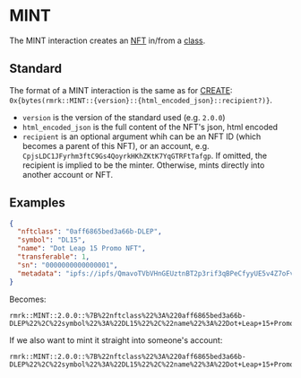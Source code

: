 # MINT

The MINT interaction creates an [NFT](../entities/nft.md) in/from a [class](../entities/nftclass.md).

## Standard

The format of a MINT interaction is the same as for [CREATE](create.md):
`0x{bytes(rmrk::MINT::{version}::{html_encoded_json}::recipient?)}`.

- `version` is the version of the standard used (e.g. `2.0.0`)
- `html_encoded_json` is the full content of the NFT's json, html encoded
- `recipient` is an optional argument whih can be an NFT ID (which becomes a parent of this NFT), or an account, e.g. `CpjsLDC1JFyrhm3ftC9Gs4QoyrkHKhZKtK7YqGTRFtTafgp`. If omitted, the recipient is implied to be the minter. Otherwise, mints directly into another account or NFT.

## Examples

```json
{
  "nftclass": "0aff6865bed3a66b-DLEP",
  "symbol": "DL15",
  "name": "Dot Leap 15 Promo NFT",
  "transferable": 1,
  "sn": "0000000000000001",
  "metadata": "ipfs://ipfs/QmavoTVbVHnGEUztnBT2p3rif3qBPeCfyyUE5v4Z7oFvs4",
}
```

Becomes:

```
rmrk::MINT::2.0.0::%7B%22nftclass%22%3A%220aff6865bed3a66b-DLEP%22%2C%22symbol%22%3A%22DL15%22%2C%22name%22%3A%22Dot+Leap+15+Promo+NFT%22%2C%22transferable%22%3A1%2C%22sn%22%3A%220000000000000001%22%2C%22metadata%22%3A%22ipfs%3A%2F%2Fipfs%2FQmavoTVbVHnGEUztnBT2p3rif3qBPeCfyyUE5v4Z7oFvs4%22%7D
```

If we also want to mint it straight into someone's account:

```
rmrk::MINT::2.0.0::%7B%22nftclass%22%3A%220aff6865bed3a66b-DLEP%22%2C%22symbol%22%3A%22DL15%22%2C%22name%22%3A%22Dot+Leap+15+Promo+NFT%22%2C%22transferable%22%3A1%2C%22sn%22%3A%220000000000000001%22%2C%22metadata%22%3A%22ipfs%3A%2F%2Fipfs%2FQmavoTVbVHnGEUztnBT2p3rif3qBPeCfyyUE5v4Z7oFvs4%22%7D::CpjsLDC1JFyrhm3ftC9Gs4QoyrkHKhZKtK7YqGTRFtTafgp
```